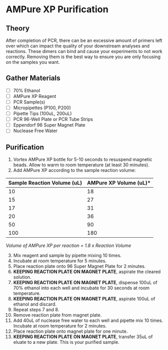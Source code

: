 # AMPure XP Purification

## Theory
After completion of PCR, there can be an excessive amount of primers left over which can impact the quality of your downstream analyses and reactions. These dimers can bind and cause your experiments to not work correctly. Removing them is the best way to ensure you are only focusing on the samples you want. 

## Gather Materials

- [ ] 70% Ethanol
- [ ] AMPure XP Reagent
- [ ] PCR Sample(s)
- [ ] Micropipettes (P100, P200)
- [ ] Pipette Tips (100uL, 200uL)
- [ ] PCR 96-Well Plate or PCR Tube Strips
- [ ] Eppendorf 96 Super Magnet Plate
- [ ] Nuclease Free Water

## Purification

1. Vortex AMPure XP bottle for 5-10 seconds to resuspend magnetic beads. Allow to warm to room temperature (at least 30 minutes). 
2. Add AMPure XP according to the sample reaction volume: 

Sample Reaction Volume (uL) | AMPure XP Volume (uL)*
------|------
10 | 18
15 | 27
17 | 31
20 | 36
50 | 90
100 | 180  
*Volume of AMPure XP per reaction = 1.8 x Reaction Volume*

3. Mix reagent and sample by pipette mixing 10 times.
4. Incubate at room temperature for 5 minutes.
5. Place reaction plate onto 96 Super Magnet Plate for 2 minutes.
6. **KEEPING REACTION PLATE ON MAGNET PLATE**, aspirate the cleared solution.
7. **KEEPING REACTION PLATE ON MAGNET PLATE**, dispense 100uL of 70% ethanol into each well and incubate for 30 seconds at room temperature.
8. **KEEPING REACTION PLATE ON MAGNET PLATE**, aspirate 100uL of ethanol and discard.
9. Repeat steps 7 and 8.
10. Remove reaction plate from magnet plate. 
11. Add 40uL of nuclease free water to each well and pipette mix 10 times. Incubate at room temperature for 2 minutes. 
12. Place reaction plate onto magnet plate for one minute. 
13. **KEEPING REACTION PLATE ON MAGNET PLATE**, transfer 35uL of eluate to a new plate. This is your purified sample. 
